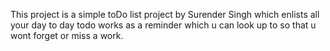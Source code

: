 This project is a simple toDo list project by Surender Singh which enlists all your day to day todo works as a reminder which u can look up to so that u wont forget or miss a work.